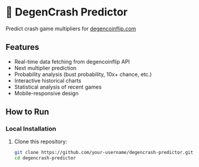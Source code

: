 # 🎰 DegenCrash Predictor

Predict crash game multipliers for [degencoinflip.com](https://app.degencoinflip.com/crash)

## Features
- Real-time data fetching from degencoinflip API
- Next multiplier prediction
- Probability analysis (bust probability, 10x+ chance, etc.)
- Interactive historical charts
- Statistical analysis of recent games
- Mobile-responsive design

## How to Run

### Local Installation
1. Clone this repository:
   ```bash
   git clone https://github.com/your-username/degencrash-predictor.git
   cd degencrash-predictor
